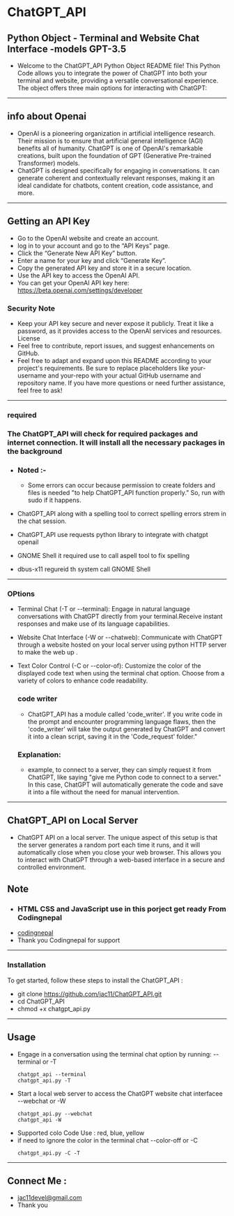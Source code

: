 # ChatGPT_API 
## Python Object - Terminal and Website Chat Interface -models GPT-3.5

*  Welcome to the ChatGPT_API Python Object README file! This Python Code  allows you to integrate the power of ChatGPT into both your terminal and website, providing a versatile conversational experience. The object offers three main options for interacting with ChatGPT:
 
-------------------------------------------------------------------------------------------------------------
## info about Openai
  * OpenAI is a pioneering organization in artificial intelligence research. Their mission is to ensure that artificial general intelligence (AGI) benefits all of humanity. ChatGPT is one of OpenAI's            remarkable creations, built upon the foundation of GPT (Generative Pre-trained Transformer) models.
  * ChatGPT is designed specifically for engaging in conversations. It can generate coherent and contextually relevant responses, making it an ideal candidate for chatbots, content creation, code assistance,    and more.
-----------------------------------------------------------------------------------------------------------------------
## Getting an API Key
*  Go to the OpenAI website and create an account.
*  log in to your account and go to the “API Keys” page.
*   Click the “Generate New API Key” button.
*   Enter a name for your key and click “Generate Key”.
*   Copy the generated API key and store it in a secure location.
*  Use the API key to access the OpenAI API.
*  You can get your OpenAI API key here: https://beta.openai.com/settings/developer
  ### Security Note
   * Keep your API key secure and never expose it publicly. Treat it like a password, as it provides access to the OpenAI services and resources.
    License
  * Feel free to contribute, report issues, and suggest enhancements on GitHub.
  * Feel free to adapt and expand upon this README according to your project's requirements. Be sure to replace placeholders like your-username and your-repo with your actual GitHub username and repository       name. If you have more questions or need further assistance, feel free to ask!
--------------------------------------------------------------------------------------------------------------------------
### required
### The ChatGPT_API will check for required packages and internet connection. It will install all the necessary packages in the background
  * ### Noted :-
    * Some errors can occur because permission to create folders and files is needed "to help ChatGPT_API function properly." So, run with sudo if it happens.   

*  ChatGPT_API along with a spelling tool to correct spelling errors strem in the chat session.
*  ChatGPT_API use requests python library to integrate with chatgpt openail
*  GNOME Shell  it required use to call aspell tool to fix spelling
*  dbus-x11 regureid th system call GNOME Shell
  
--------------------------------------------------------------------------------------------------------------------------
### OPtions
  * Terminal Chat (-T or --terminal): Engage in natural language conversations with ChatGPT directly from your terminal.Receive instant responses and make use of its language capabilities.

 * Website Chat Interface (-W or --chatweb): Communicate with ChatGPT through a website hosted on your local server using python HTTP server to make  the web up .

 * Text Color Control (-C or --color-of): Customize the color of the displayed code text when using the terminal chat option. Choose from a variety of colors to enhance code readability.
   ### code writer
    * ChatGPT_API has a module called 'code_writer'. If you write code in the prompt and encounter programming language flaws, then the 'code_writer' will take the output generated by ChatGPT and convert it into a clean script, saving it in the 'Code_request' folder."
   ### Explanation:
      * example, to connect to a server, they can simply request it from ChatGPT, like saying "give me Python code to connect to a server." In this case, ChatGPT will automatically generate the code and save it into a file without the need for manual intervention.
---------------------------------------------------------------------------------------------------
## ChatGPT_API on Local Server 
* ChatGPT API on a local server. The unique aspect of this setup is that the server generates a random port each time it runs, and it will automatically close when you close your web browser. This allows you to interact with ChatGPT through a web-based interface in a secure and controlled environment.
## Note
* ### HTML CSS and JavaScript use in this porject get ready From Codingnepal
* [codingnepal](https://www.codingnepalweb.com/create-chatgpt-clone-html-css-javascript/)
* Thank you Codingnepal for support
----------------------------------------------------------------------------------------------
### Installation

To get started, follow these steps to install the ChatGPT_API :

 * git clone https://github.com/jac11/ChatGPT_API.git
 * cd ChatGPT_API
 * chmod +x chatgpt_api.py
 ------------------------------------------------------------------------------------------------------  
## Usage
* Engage in a conversation using the terminal chat option by running: --terminal or -T
  ```
  chatgpt_api --terminal
  chatgpt_api.py -T 
  ```
 * Start a local web server to access the ChatGPT website chat interfacee --webchat or -W
   ```
   chatgpt_api.py --webchat
   chatgpt_api -W
    ``` 
 * Supported colo Code Use : red, blue, yellow
 * if need to  ignore the color in the terminal chat   --color-off or -C
   ```
   chatgpt_api.py -C -T 
   ```
 
------------------------------------------------------------------------------------------------------------------------

## Connect Me :
* jac11devel@gmail.com
* Thank you 
  

